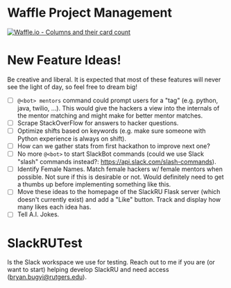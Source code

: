 # Waffle Project Management

[![Waffle.io - Columns and their card count](https://badge.waffle.io/HackRU/SlackRU.svg?columns=all)](https://waffle.io/HackRU/SlackRU)

# New Feature Ideas!
Be creative and liberal. It is expected that most of these features will never see the light of day, so feel free to dream big!

- [ ] `@<bot> mentors` command could prompt users for a "tag" (e.g. python, java, twilio, ...). This would give the hackers a view into the internals of the mentor matching and might make for better mentor matches.
- [ ] Scrape StackOverFlow for answers to hacker questions.
- [ ] Optimize shifts based on keywords (e.g. make sure someone with Python experience is always on shift).
- [ ] How can we gather stats from first hackathon to improve next one?
- [ ] No more `@<bot>` to start SlackBot commands (could we use Slack "slash" commands instead?: https://api.slack.com/slash-commands).
- [ ] Identify Female Names. Match female hackers w/ female mentors when possible. Not sure if this is desirable or not. Would definitely need to get a thumbs up before implementing something like this.
- [ ] Move these ideas to the homepage of the SlackRU Flask server (which doesn't currently exist) and add a "Like" button. Track and display how many likes each idea has.
- [ ] Tell A.I. Jokes.

# SlackRUTest
Is the Slack workspace we use for testing. Reach out to me if you are (or want to start) helping develop SlackRU and need access (bryan.bugyi@rutgers.edu).
